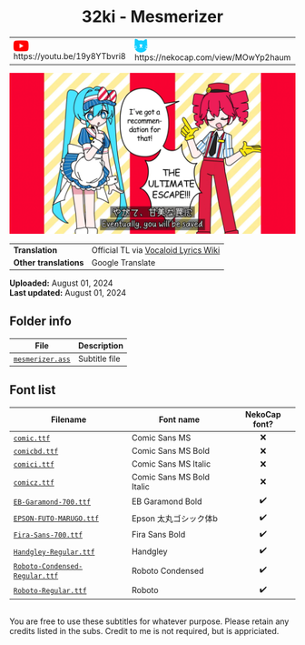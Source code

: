 
<h1 align='center'>32ki - Mesmerizer</h1>

<table align='center'>
    <tr>
        <td> <img src='../.img/youtube.svg' alt='YouTube' width=27 align='center'> &nbsp https://youtu.be/19y8YTbvri8 </td>
        <td> <img src='../.img/nekocap.svg' alt='NekoCap' width=23 align='center'> &nbsp https://nekocap.com/view/MOwYp2haum </td>
    </tr>
</table>

[![](./preview.webp)](https://www.youtube.com/watch?v=19y8YTbvri8&nekocap=MOwYp2haum)

<table align='center'>
    <tr>
        <!-- Translation -->
        <td><b>Translation</b></td>
        <!--  Official TL via [Vocaloid Lyrics Wiki](https://vocaloidlyrics.fandom.com/wiki/%E3%83%A1%E3%82%BA%E3%83%9E%E3%83%A9%E3%82%A4%E3%82%B6%E3%83%BC_(Mesmerizer)) -->
        <td>Official TL via <a href="https://vocaloidlyrics.fandom.com/wiki/%E3%83%A1%E3%82%BA%E3%83%9E%E3%83%A9%E3%82%A4%E3%82%B6%E3%83%BC_(Mesmerizer)">Vocaloid Lyrics Wiki</a></td>
    </tr>
    <tr>
        <!-- Other translations -->
        <td><b>Other translations</b></td>
        <!--  Google Translate -->
        <td>Google Translate</td>
    </tr>
</table>

**Uploaded:** August 01, 2024  
**Last updated:** August 01, 2024

<!-- Description goes here -->

## Folder info

| File | Description |
| ---- | ----------- |
[`mesmerizer.ass`](mesmerizer.ass) | Subtitle file |

## Font list

| Filename | Font name | NekoCap font? |
| ---- | ---- | :--: |
 [`comic.ttf`](./fonts/comic.ttf) | Comic Sans MS | ❌ |
 [`comicbd.ttf`](./fonts/comicbd.ttf) | Comic Sans MS Bold | ❌ |
 [`comici.ttf`](./fonts/comici.ttf) | Comic Sans MS Italic | ❌ |
 [`comicz.ttf`](./fonts/comicz.ttf) | Comic Sans MS Bold Italic | ❌ |
 [`EB-Garamond-700.ttf`](https://github.com/abrokecube/subtitles-fonts/tree/main/NekoCap%20fonts/EB-Garamond-700.ttf) | EB Garamond Bold | ✔️ |
 [`EPSON-FUTO-MARUGO.ttf`](https://github.com/abrokecube/subtitles-fonts/blob/main/NekoCap%20fonts/EPSON-FUTO-MARUGO.ttf) | Epson 太丸ゴシック体b | ✔️ |
 [`Fira-Sans-700.ttf`](https://github.com/abrokecube/subtitles-fonts/tree/main/NekoCap%20fonts/Fira-Sans-700.ttf) | Fira Sans Bold | ✔️ |
 [`Handgley-Regular.ttf`](https://github.com/abrokecube/subtitles-fonts/tree/main/NekoCap%20fonts/Handgley-Regular.ttf) | Handgley | ✔️ |
 [`Roboto-Condensed-Regular.ttf`](https://github.com/abrokecube/subtitles-fonts/tree/main/NekoCap%20fonts/Roboto-Condensed-Regular.ttf) | Roboto Condensed | ✔️ |
 [`Roboto-Regular.ttf`](https://github.com/abrokecube/subtitles-fonts/tree/main/NekoCap%20fonts/Roboto-Regular.ttf) | Roboto | ✔️ |

<!-- Permissions -->
## 
You are free to use these subtitles for whatever purpose. Please retain any credits listed in the subs. Credit to me is not required, but is appriciated.

